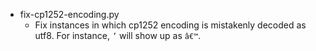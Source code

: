 - fix-cp1252-encoding.py
  - Fix instances in which cp1252 encoding is mistakenly decoded as utf8. For instance, `’` will show up as `â€™`. 
